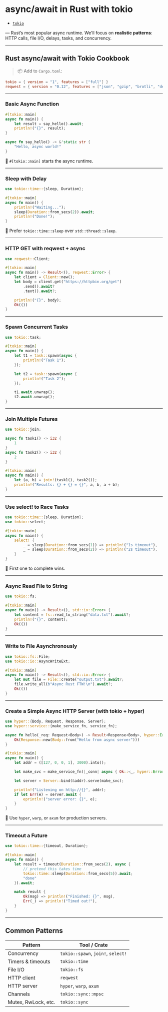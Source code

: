 # async/await in Rust with tokio

- [`tokio`](https://crates.io/crates/tokio)

— Rust’s most popular async runtime. We'll focus on **realistic patterns**: HTTP calls, file I/O, delays, tasks, and concurrency.

---

## Rust async/await with Tokio Cookbook

> 📦 Add to `Cargo.toml`:

```toml
tokio = { version = "1", features = ["full"] }
reqwest = { version = "0.12", features = ["json", "gzip", "brotli", "deflate", "cookies", "stream"] }
```

---

### Basic Async Function

```rust
#[tokio::main]
async fn main() {
    let result = say_hello().await;
    println!("{}", result);
}

async fn say_hello() -> &'static str {
    "Hello, async world!"
}
```

📘 `#[tokio::main]` starts the async runtime.

---

### Sleep with Delay

```rust
use tokio::time::{sleep, Duration};

#[tokio::main]
async fn main() {
    println!("Waiting...");
    sleep(Duration::from_secs(2)).await;
    println!("Done!");
}
```

📘 Prefer `tokio::time::sleep` over `std::thread::sleep`.

---

### HTTP GET with reqwest + async

```rust
use reqwest::Client;

#[tokio::main]
async fn main() -> Result<(), reqwest::Error> {
    let client = Client::new();
    let body = client.get("https://httpbin.org/get")
        .send().await?
        .text().await?;

    println!("{}", body);
    Ok(())
}
```

---

### Spawn Concurrent Tasks

```rust
use tokio::task;

#[tokio::main]
async fn main() {
    let t1 = task::spawn(async {
        println!("Task 1");
    });

    let t2 = task::spawn(async {
        println!("Task 2");
    });

    t1.await.unwrap();
    t2.await.unwrap();
}
```

---

### Join Multiple Futures

```rust
use tokio::join;

async fn task1() -> i32 {
    1
}
async fn task2() -> i32 {
    2
}

#[tokio::main]
async fn main() {
    let (a, b) = join!(task1(), task2());
    println!("Results: {} + {} = {}", a, b, a + b);
}
```

---

### Use select! to Race Tasks

```rust
use tokio::time::{sleep, Duration};
use tokio::select;

#[tokio::main]
async fn main() {
    select! {
        _ = sleep(Duration::from_secs(1)) => println!("1s timeout"),
        _ = sleep(Duration::from_secs(2)) => println!("2s timeout"),
    }
}
```

📘 First one to complete wins.

---

### Async Read File to String

```rust
use tokio::fs;

#[tokio::main]
async fn main() -> Result<(), std::io::Error> {
    let content = fs::read_to_string("data.txt").await?;
    println!("{}", content);
    Ok(())
}
```

---

### Write to File Asynchronously

```rust
use tokio::fs::File;
use tokio::io::AsyncWriteExt;

#[tokio::main]
async fn main() -> Result<(), std::io::Error> {
    let mut file = File::create("output.txt").await?;
    file.write_all(b"Async Rust FTW!\n").await?;
    Ok(())
}
```

---

### Create a Simple Async HTTP Server (with tokio + hyper)

```rust
use hyper::{Body, Request, Response, Server};
use hyper::service::{make_service_fn, service_fn};

async fn hello(_req: Request<Body>) -> Result<Response<Body>, hyper::Error> {
    Ok(Response::new(Body::from("Hello from async server")))
}

#[tokio::main]
async fn main() {
    let addr = ([127, 0, 0, 1], 3000).into();

    let make_svc = make_service_fn(|_conn| async { Ok::<_, hyper::Error>(service_fn(hello)) });

    let server = Server::bind(&addr).serve(make_svc);

    println!("Listening on http://{}", addr);
    if let Err(e) = server.await {
        eprintln!("server error: {}", e);
    }
}
```

📘 Use `hyper`, `warp`, or `axum` for production servers.

---

### Timeout a Future

```rust
use tokio::time::{timeout, Duration};

#[tokio::main]
async fn main() {
    let result = timeout(Duration::from_secs(2), async {
        // pretend this takes time
        tokio::time::sleep(Duration::from_secs(5)).await;
        "done"
    }).await;

    match result {
        Ok(msg) => println!("Finished: {}", msg),
        Err(_) => println!("Timed out!"),
    }
}
```

---

## Common Patterns

| Pattern             | Tool / Crate                       |
| ------------------- | ---------------------------------- |
| Concurrency         | `tokio::spawn`, `join!`, `select!` |
| Timers & timeouts   | `tokio::time`                      |
| File I/O            | `tokio::fs`                        |
| HTTP client         | `reqwest`                          |
| HTTP server         | `hyper`, `warp`, `axum`            |
| Channels            | `tokio::sync::mpsc`                |
| Mutex, RwLock, etc. | `tokio::sync`                      |

